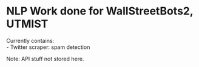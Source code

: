 <h1>NLP Work done for WallStreetBots2, UTMIST</h1>
<p>
Currently contains: <br>
- Twitter scraper: spam detection

Note: API stuff not stored here.
</p>




